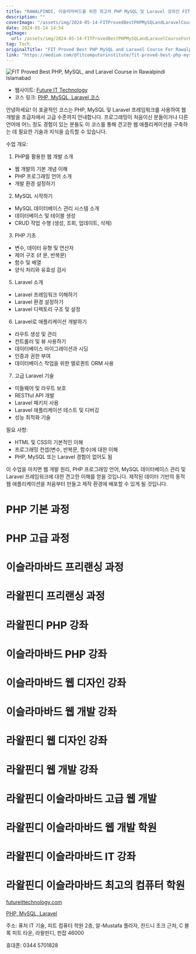 ```yaml
---
title: "RAWALPINDI, 이슬라마바드를 위한 최고의 PHP MySQL 및 Laravel 강좌인 FIT 인증 코스"
description: ""
coverImage: "/assets/img/2024-05-14-FITProvedBestPHPMySQLandLaravelCourseForRawalpindiIslamabad_0.png"
date: 2024-05-14 14:54
ogImage: 
  url: /assets/img/2024-05-14-FITProvedBestPHPMySQLandLaravelCourseForRawalpindiIslamabad_0.png
tag: Tech
originalTitle: "FIT Proved Best PHP MySQL and Laravel Course For Rawalpindi , Islamabad"
link: "https://medium.com/@fitcomputerinstitute/fit-proved-best-php-mysql-and-laravel-course-for-rawalpindi-islamabad-dda3cbb3b5f7"
---
```



![FIT Proved Best PHP, MySQL, and Laravel Course in Rawalpindi Islamabad](/assets/img/2024-05-14-FITProvedBestPHPMySQLandLaravelCourseForRawalpindiIslamabad_0.png)

- 웹사이트: [Future IT Technology](https://futureittechnology.com/)
- 코스 링크: [PHP, MySQL, Laravel 코스](https://futureittechnology.com/php-mySQL-Laravel.html)

안녕하세요! 이 포괄적인 코스는 PHP, MySQL 및 Laravel 프레임워크를 사용하여 웹 개발을 초급자에서 고급 수준까지 안내합니다. 프로그래밍이 처음이신 분들이거나 다른 언어에 어느 정도 경험이 있는 분들도 이 코스를 통해 견고한 웹 애플리케이션을 구축하는 데 필요한 기술과 지식을 습득할 수 있습니다.



수업 개요:

1. PHP를 활용한 웹 개발 소개

- 웹 개발의 기본 개념 이해
- PHP 프로그래밍 언어 소개
- 개발 환경 설정하기

2. MySQL 시작하기



- MySQL 데이터베이스 관리 시스템 소개
- 데이터베이스 및 테이블 생성
- CRUD 작업 수행 (생성, 조회, 업데이트, 삭제)

3. PHP 기초

- 변수, 데이터 유형 및 연산자
- 제어 구조 (if 문, 반복문)
- 함수 및 배열
- 양식 처리와 유효성 검사

5. Laravel 소개



- Laravel 프레임워크 이해하기
- Laravel 환경 설정하기
- Laravel 디렉토리 구조 및 설정

6. Laravel로 애플리케이션 개발하기

- 라우트 생성 및 관리
- 컨트롤러 및 뷰 사용하기
- 데이터베이스 마이그레이션과 시딩
- 인증과 권한 부여
- 데이터베이스 작업을 위한 엘로퀀트 ORM 사용

7. 고급 Laravel 기술



- 미들웨어 및 라우트 보호
- RESTful API 개발
- Laravel 패키지 사용
- Laravel 애플리케이션 테스트 및 디버깅
- 성능 최적화 기술

필요 사항:

- HTML 및 CSS의 기본적인 이해
- 프로그래밍 컨셉(변수, 반복문, 함수)에 대한 이해
- PHP, MySQL 또는 Laravel 경험이 없어도 됨

이 수업을 마치면 웹 개발 원리, PHP 프로그래밍 언어, MySQL 데이터베이스 관리 및 Laravel 프레임워크에 대한 견고한 이해를 얻을 것입니다. 제작된 데이터 기반의 동적 웹 애플리케이션을 처음부터 만들고 제작 환경에 배포할 수 있게 될 것입니다.



# PHP 기본 과정
# PHP 고급 과정
# 이슬라마바드 프리랜싱 과정
# 라왈핀디 프리랜싱 과정
# 라왈핀디 PHP 강좌
# 이슬라마바드 PHP 강좌
# 이슬라마바드 웹 디자인 강좌
# 이슬라마바드 웹 개발 강좌
# 라왈핀디 웹 디자인 강좌
# 라왈핀디 웹 개발 강좌
# 라왈핀디 이슬라마바드 고급 웹 개발
# 라왈핀디 이슬라마바드 웹 개발 학원
# 라왈핀디 이슬라마바드 IT 강좌
# 라왈핀디 이슬라마바드 최고의 컴퓨터 학원

[futureittechnology.com](https://futureittechnology.com/)

[PHP, MySQL, Laravel](https://futureittechnology.com/php-mySQL-Laravel.html)

주소: 퓨처 IT 기술, 피트 컴퓨터 학원 2층, 알-Mustafa 플라자, 찬드니 초크 근처, C 블록 피트 타운, 라왈핀디, 펀잡 46000



휴대폰: 0344 5701828